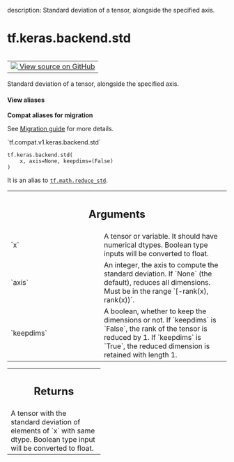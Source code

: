 description: Standard deviation of a tensor, alongside the specified axis.

<div itemscope itemtype="http://developers.google.com/ReferenceObject">
<meta itemprop="name" content="tf.keras.backend.std" />
<meta itemprop="path" content="Stable" />
</div>

# tf.keras.backend.std

<!-- Insert buttons and diff -->

<table class="tfo-notebook-buttons tfo-api nocontent" align="left">
<td>
  <a target="_blank" href="https://github.com/tensorflow/tensorflow/blob/r2.2/tensorflow/python/keras/backend.py#L2073-L2096">
    <img src="https://www.tensorflow.org/images/GitHub-Mark-32px.png" />
    View source on GitHub
  </a>
</td>
</table>



Standard deviation of a tensor, alongside the specified axis.

<section class="expandable">
  <h4 class="showalways">View aliases</h4>
  <p>
<b>Compat aliases for migration</b>
<p>See
<a href="https://www.tensorflow.org/guide/migrate">Migration guide</a> for
more details.</p>
<p>`tf.compat.v1.keras.backend.std`</p>
</p>
</section>

<pre class="devsite-click-to-copy prettyprint lang-py tfo-signature-link">
<code>tf.keras.backend.std(
    x, axis=None, keepdims=(False)
)
</code></pre>



<!-- Placeholder for "Used in" -->

It is an alias to <a href="../../../tf/math/reduce_std.md"><code>tf.math.reduce_std</code></a>.

<!-- Tabular view -->
 <table class="responsive fixed orange">
<colgroup><col width="214px"><col></colgroup>
<tr><th colspan="2"><h2 class="add-link">Arguments</h2></th></tr>

<tr>
<td>
`x`
</td>
<td>
A tensor or variable. It should have numerical dtypes. Boolean type
inputs will be converted to float.
</td>
</tr><tr>
<td>
`axis`
</td>
<td>
An integer, the axis to compute the standard deviation. If `None`
(the default), reduces all dimensions. Must be in the range
`[-rank(x), rank(x))`.
</td>
</tr><tr>
<td>
`keepdims`
</td>
<td>
A boolean, whether to keep the dimensions or not.
If `keepdims` is `False`, the rank of the tensor is reduced
by 1. If `keepdims` is `True`, the reduced dimension is retained with
length 1.
</td>
</tr>
</table>



<!-- Tabular view -->
 <table class="responsive fixed orange">
<colgroup><col width="214px"><col></colgroup>
<tr><th colspan="2"><h2 class="add-link">Returns</h2></th></tr>
<tr class="alt">
<td colspan="2">
A tensor with the standard deviation of elements of `x` with same dtype.
Boolean type input will be converted to float.
</td>
</tr>

</table>

